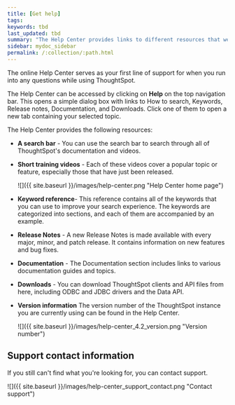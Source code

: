 ```yaml
---
title: [Get help]
tags:
keywords: tbd
last_updated: tbd
summary: "The Help Center provides links to different resources that were created to help you use ThoughtSpot."
sidebar: mydoc_sidebar
permalink: /:collection/:path.html
---
```

The online Help Center serves as your first line of support for when you run into any questions while using ThoughtSpot.

The Help Center can be accessed by clicking on **Help** on the top navigation bar. This opens a simple dialog box with links to How to search, Keywords, Release notes, Documentation, and Downloads. Click one of them to open a new tab containing your selected topic.

The Help Center provides the following resources:

-   **A search bar** - You can use the search bar to search through all of ThoughtSpot's documentation and videos.
-   **Short training videos** - Each of these videos cover a popular topic or feature, especially those that have just been released.

    ![]({{ site.baseurl }}/images/help-center.png "Help Center home page")

-   **Keyword reference**- This reference contains all of the keywords that you can use to improve your search experience. The keywords are categorized into sections, and each of them are accompanied by an example.
-   **Release Notes** - A new Release Notes is made available with every major, minor, and patch release. It contains information on new features and bug fixes.
-   **Documentation** - The Documentation section includes links to various documentation guides and topics.
-   **Downloads** - You can download ThoughtSpot clients and API files from here, including ODBC and JDBC drivers and the Data API.
-   **Version information** The version number of the ThoughtSpot instance you are currently using can be found in the Help Center.

    ![]({{ site.baseurl }}/images/help-center_4.2_version.png "Version number")


## Support contact information

If you still can't find what you're looking for, you can contact support.

![]({{ site.baseurl }}/images/help-center_support_contact.png "Contact support")

